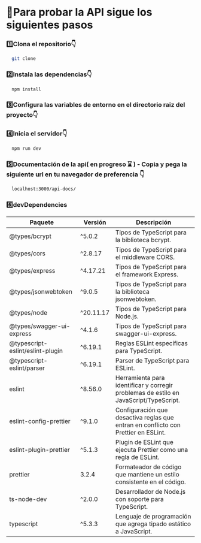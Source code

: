 # 🚀Para probar la API sigue los siguientes pasos

### 1️⃣Clona el repositorio👇

```bash
  git clone

```

### 2️⃣Instala las dependencias👇

```bash
  npm install

```

### 3️⃣Configura las variables de entorno en el directorio raiz del proyecto👇

### 4️⃣Inicia el servidor👇

```bash
  npm run dev

```

### 5️⃣Documentación de la api( en progreso ⌛ ) - Copia y pega la siguiente url en tu navegador de preferencia 👇

```bash
  localhost:3000/api-docs/

```

### 6️⃣devDependencies

| Paquete                          | Versión   | Descripción                                                                           |
| -------------------------------- | --------- | ------------------------------------------------------------------------------------- |
| @types/bcrypt                    | ^5.0.2    | Tipos de TypeScript para la biblioteca bcrypt.                                        |
| @types/cors                      | ^2.8.17   | Tipos de TypeScript para el middleware CORS.                                          |
| @types/express                   | ^4.17.21  | Tipos de TypeScript para el framework Express.                                        |
| @types/jsonwebtoken              | ^9.0.5    | Tipos de TypeScript para la biblioteca jsonwebtoken.                                  |
| @types/node                      | ^20.11.17 | Tipos de TypeScript para Node.js.                                                     |
| @types/swagger-ui-express        | ^4.1.6    | Tipos de TypeScript para swagger-ui-express.                                          |
| @typescript-eslint/eslint-plugin | ^6.19.1   | Reglas ESLint específicas para TypeScript.                                            |
| @typescript-eslint/parser        | ^6.19.1   | Parser de TypeScript para ESLint.                                                     |
| eslint                           | ^8.56.0   | Herramienta para identificar y corregir problemas de estilo en JavaScript/TypeScript. |
| eslint-config-prettier           | ^9.1.0    | Configuración que desactiva reglas que entran en conflicto con Prettier en ESLint.    |
| eslint-plugin-prettier           | ^5.1.3    | Plugin de ESLint que ejecuta Prettier como una regla de ESLint.                       |
| prettier                         | 3.2.4     | Formateador de código que mantiene un estilo consistente en el código.                |
| ts-node-dev                      | ^2.0.0    | Desarrollador de Node.js con soporte para TypeScript.                                 |
| typescript                       | ^5.3.3    | Lenguaje de programación que agrega tipado estático a JavaScript.                     |

